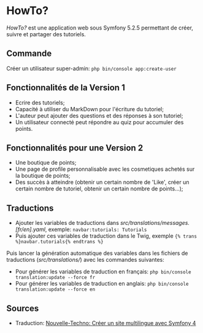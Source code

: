 # HowTo?
*HowTo?* est une application web sous Symfony 5.2.5 permettant de créer, suivre et partager des tutoriels.

## Commande
Créer un utilisateur super-admin: ```php bin/console app:create-user```

## Fonctionnalités de la Version 1
- Ecrire des tutoriels;
- Capacité à utiliser du MarkDown pour l'écriture du tutoriel;
- L'auteur peut ajouter des questions et des réponses à son tutoriel;
- Un utilisateur connecté peut répondre au quiz pour accumuler des points.

## Fonctionnalités pour une Version 2
- Une boutique de points;
- Une page de profile personnalisable avec les cosmetiques achetés sur la boutique de points;
- Des succès à atteindre (obtenir un certain nombre de 'Like', créer un certain nombre de tutoriel, obtenir un certain nombre de points...);

## Traductions
- Ajouter les variables de traductions dans *src/translations/messages.[fr/en].yaml*, exemple: ```navbar:tutorials: Tutorials```
- Puis ajouter ces variables de traduction dans le Twig, exemple ```{% trans %}navbar.tutorials{% endtrans %}```

Puis lancer la génération automatique des variables dans les fichiers de traductions (*src/translations/*) avec les commandes suivantes:
- Pour générer les variables de traduction en français: ```php bin/console translation:update --force fr```
- Pour générer les variables de traduction en anglais: ```php bin/console translation:update --force en```

## Sources
- Traduction: [Nouvelle-Techno: Créer un site multilingue avec Symfony 4](https://nouvelle-techno.fr/actualites/live-coding-creer-un-site-multilingue-avec-symfony-4)